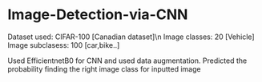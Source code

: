 # Image-Detection-via-CNN

Dataset used: CIFAR-100 [Canadian dataset]\n
Image classes: 20       [Vehicle]
Image subclasess: 100   [car,bike..]

Used EfficientnetB0 for CNN and used data augmentation.
Predicted the probability finding the right image class for inputted image
